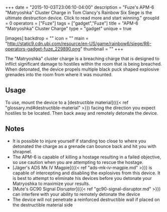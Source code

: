 +++
date = "2015-10-03T23:06:10-04:00"
description = "Fuze's APM-6 \"Matryoshka\" Cluster Charge in Tom Clancy's Rainbow Six Siege is the ultimate destruction device. Click to read more and start winning."
groupId = 0
operators = ["Fuze"]
tags = ["gadget","Fuze"]
title = "APM-6 \"Matryoshka\" Cluster Charge"
type = "gadget"
unique = true

[images]
  backdrop = ""
  icon = ""
  main = "http://static9.cdn.ubi.com/resource/en-US/game/rainbow6/siege/R6-operators-gadget-fuze_229890.png"
  thumbnail = ""
+++

The "Matryoshka" cluster charge is a breaching charge that is designed to inflict significant damage to hostiles
within the room that is being breached. When detonated, the device propels multiple black puck shaped explosive grenades into the room from where it was mounted.<!--more-->

## Usage

To use, mount the device to a [destructible material]({{< ref "glossary.md#destructible-material" >}}) facing the direction you expect hostiles to be located. Then back away and remotely detonate the device.

## Notes

- It is possible to injure yourself if standing too close to where you detonated the charge as a grenade can bounce back and hit you with shrapnel.
- The APM-6 is capable of killing a hostage resulting in a failed objective, so use caution when you are attempting to rescue the hostage.
- [Jäger's ADS Mk IV Magpie]({{< ref "ads-mk-iv-magpie.md" >}}) is capable of intercepting and disabling the explosives from this device. It is best to attempt to eliminate his devices before you detonate your Matryoshka to maximize your results.
- [Mute's GC90 Signal Disruptor]({{< ref "gc90-signal-disruptor.md" >}}) can interfere with your ability to remotely detonate the device
- The device will not penetrate a reinforced destructible wall if placed on the destructible material side
